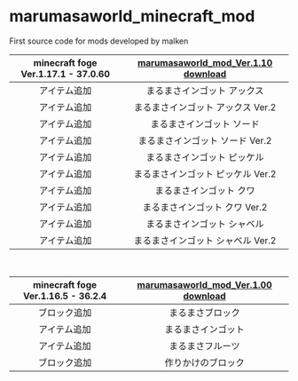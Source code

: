 # marumasaworld_minecraft_mod
First source code for mods developed by malken
<br>

|minecraft foge Ver.1.17.1 - 37.0.60|[marumasaworld_mod_Ver.1.10 download](https://github.com/malken21/malken21_items/blob/main/marumasaworld_mod_1.17.1.jar?raw=true)|
|:-----------:|:------------:|
|アイテム追加|まるまさインゴット アックス|
|アイテム追加|まるまさインゴット アックス Ver.2|
|アイテム追加|まるまさインゴット ソード|
|アイテム追加|まるまさインゴット ソード Ver.2|
|アイテム追加|まるまさインゴット ピッケル|
|アイテム追加|まるまさインゴット ピッケル Ver.2|
|アイテム追加|まるまさインゴット クワ|
|アイテム追加|まるまさインゴット クワ Ver.2|
|アイテム追加|まるまさインゴット シャベル|
|アイテム追加|まるまさインゴット シャベル Ver.2|

<br>

|minecraft foge Ver.1.16.5 - 36.2.4|[marumasaworld_mod_Ver.1.00 download](https://github.com/malken21/malken21_items/blob/main/marumasaworld_mod_1.16.5.jar?raw=true)|
|:-----------:|:------------:|
|ブロック追加|まるまさブロック|
|アイテム追加|まるまさインゴット|
|アイテム追加|まるまさフルーツ|
|ブロック追加|作りかけのブロック|
